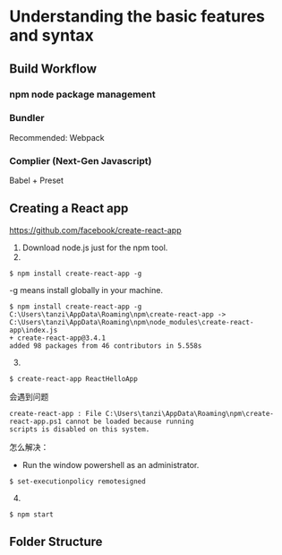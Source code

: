 # Understanding the basic features and syntax

## Build Workflow

### npm node package management

### Bundler 
Recommended: Webpack

### Complier (Next-Gen Javascript)
Babel + Preset

## Creating a React app
https://github.com/facebook/create-react-app
1. Download node.js just for the npm tool.
2. 
```
$ npm install create-react-app -g
```
-g means install globally in your machine.

```
$ npm install create-react-app -g
C:\Users\tanzi\AppData\Roaming\npm\create-react-app -> C:\Users\tanzi\AppData\Roaming\npm\node_modules\create-react-app\index.js
+ create-react-app@3.4.1
added 98 packages from 46 contributors in 5.558s

```

3. 
```
$ create-react-app ReactHelloApp
```

会遇到问题
```
create-react-app : File C:\Users\tanzi\AppData\Roaming\npm\create-react-app.ps1 cannot be loaded because running 
scripts is disabled on this system.
```

怎么解决：
- Run the window powershell as an administrator.
```
$ set-executionpolicy remotesigned
```

4. 
```
$ npm start
```

## Folder Structure


